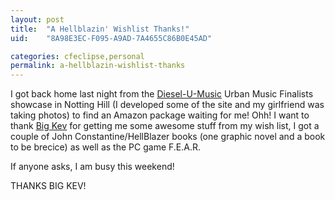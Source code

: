 ```yaml
---
layout: post
title:  "A Hellblazin' Wishlist Thanks!"
uid:	"8A98E3EC-F095-A9AD-7A4655C86B0E45AD"

categories: cfeclipse,personal
permalink: a-hellblazin-wishlist-thanks
---
```

I got back home last night from the <a href="http://www.diesel-u-music.com/">Diesel-U-Music</a> Urban Music Finalists showcase in Notting Hill (I developed some of the site and my girlfriend was taking photos) to find an Amazon package waiting for me! Ohh! I want to thank <a href="http://inner-rhythm.co.uk/blog/">Big Kev</a> for getting  me some awesome stuff from my wish list, I got a couple of John Constantine/HellBlazer books (one graphic novel and a book to be brecice) as well as the PC game F.E.A.R.

If anyone asks, I am busy this weekend! 

THANKS BIG KEV!